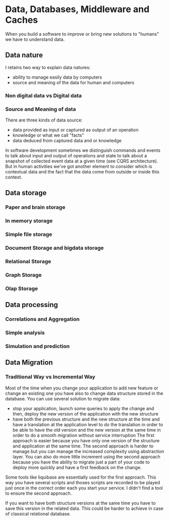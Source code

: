# Data, Databases, Middleware and Caches
When you build a software to improve or bring new solutions to "humans" we have to understand data.

## Data nature
I retains two way to explain data natures:
* ability to manage easily data by computers
* source and meaning of the data for human and computers

### Non digital data vs Digital data

### Source and Meaning of data
There are three kinds of data source:
* data provided as input or captured as output of an operation
* knowledge or what we call "facts"
* data deduced from captured data and or knowledge

In software development sometimes we distinguish commands and events to talk about input and output of operations and state to talk about a snapshot of collected event data at a given time (see CQRS architecture).
But in human activities we've got another element to consider which is contextual data and the fact that the data come from outside or inside this context.

## Data storage
### Paper and brain storage
### In memory storage
### Simple file storage
### Document Storage and bigdata storage
### Relational Storage
### Graph Storage
### Olap Storage
## Data processing
### Correlations and Aggregation
### Simple analysis
### Simulation and prediction
## Data Migration
### Traditional Way vs Incremental Way
Most of the time when you change your application to add new feature or change an existing one 
you have also to change data structure stored in the database.
You can use several solution to migrate data:
* stop your application, launch some queries to apply the change and then, deploy the new version of the application with the new structure
* have both the previous structure and the new structure at the time and have a translation at the application level to do the translation in order to be able to have the old version and the new version at the same time in order to do a smooth migration without service interruption 
The first approach is easier because you have only one version of the structure and application at the same time.
The second approach is harder to manage but you can manage the increased complexity using abstraction layer.
You can also do more little increment using the second approach because you have the ability to migrate just a part of your code to deploy more quickly and have a first feedback on the change.

Some tools like liquibase are essentially used for the first approach. This way you have several scripts and thoses scripts are recorded to be played just once in the correct order each you start your service.
I didn't find a tool to ensure the second approach. 

If you want to have both structure versions at the same time you have to save this version in the related data.
This could be harder to achieve in case of classical relational database.
